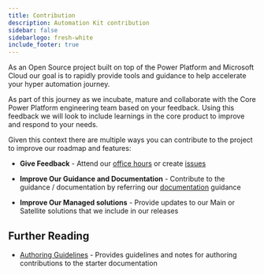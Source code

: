 ```yaml
---
title: Contribution
description: Automation Kit contribution
sidebar: false
sidebarlogo: fresh-white
include_footer: true
---
```


As an Open Source project built on top of the Power Platform and Microsoft Cloud our goal is to rapidly provide tools and guidance to help accelerate your hyper automation journey.

As part of this journey as we incubate, mature and collaborate with the Core Power Platform engineering team based on your feedback. Using this feedback we will look to include learnings in the core product to improve and respond to your needs.

Given this context there are multiple ways you can contribute to the project to improve our roadmap and features:

- **Give Feedback** - Attend our [office hours](/office-hours) or create [issues](/contribution/feedback)

- **Improve Our Guidance and Documentation** - Contribute to the guidance / documentation by referring our [documentation](/contribution/documentation) guidance

- **Improve Our Managed solutions** - Provide updates to our Main or Satellite solutions that we include in our releases

## Further Reading

- [Authoring Guidelines](/contribution/authoring) - Provides guidelines and notes for authoring contributions to the starter documentation

